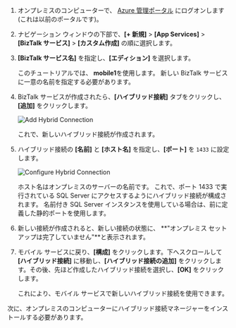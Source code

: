 
1. オンプレミスのコンピューターで、 [Azure 管理ポータル](http://manager.windowsazure.com) にログオンします (これは以前のポータルです)。
2. ナビゲーション ウィンドウの下部で、**[+ 新規]** > **[App Services]** > **[BizTalk サービス]** > **[カスタム作成]** の順に選択します。
3. **[BizTalk サービス名]** を指定し、**[エディション]** を選択します。 
   
    このチュートリアルでは、 **mobile1**を使用します。 新しい BizTalk サービスに一意の名前を指定する必要があります。
4. BizTalk サービスが作成されたら、**[ハイブリッド接続]** タブをクリックし、**[追加]** をクリックします。
   
    ![Add Hybrid Connection](./media/hybrid-connections-create-new/3.png)
   
    これで、新しいハイブリッド接続が作成されます。
5. ハイブリッド接続の **[名前]** と **[ホスト名]** を指定し、**[ポート]** を `1433` に設定します。 
   
    ![Configure Hybrid Connection](./media/hybrid-connections-create-new/4.png)
   
    ホスト名はオンプレミスのサーバーの名前です。 これで、ポート 1433 で実行されている SQL Server にアクセスするようにハイブリッド接続が構成されます。 名前付き SQL Server インスタンスを使用している場合は、前に定義した静的ポートを使用します。
6. 新しい接続が作成されると、新しい接続の状態に、 **"オンプレミス セットアップは完了していません"**と表示されます。
7. モバイル サービスに戻り、**[構成]** をクリックします。下へスクロールして **[ハイブリッド接続]** に移動し、**[ハイブリッド接続の追加]** をクリックします。その後、先ほど作成したハイブリッド接続を選択し、**[OK]** をクリックします。
   
    これにより、モバイル サービスで新しいハイブリッド接続を使用できます。

次に、オンプレミスのコンピューターにハイブリッド接続マネージャーをインストールする必要があります。



<!--HONumber=Jan17_HO3-->


